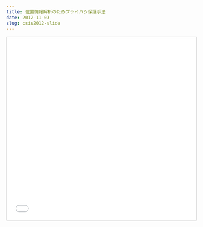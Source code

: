 ```yaml
---
title: 位置情報解析のためプライバシ保護手法
date: 2012-11-03
slug: csis2012-slide
---
```

<iframe src="//www.slideshare.net/slideshow/embed_code/key/quCb5J44hoIyUY" width="595" height="485" frameborder="0" marginwidth="0" marginheight="0" scrolling="no" style="border:1px solid #CCC; border-width:1px; margin-bottom:5px; max-width: 100%;" allowfullscreen> </iframe>

